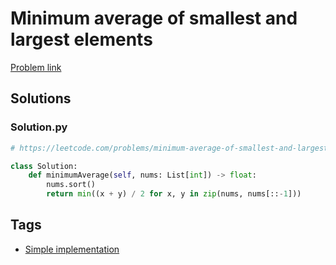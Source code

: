 # Minimum average of smallest and largest elements

[Problem link](https://leetcode.com/problems/minimum-average-of-smallest-and-largest-elements/)

## Solutions


### Solution.py
```py
# https://leetcode.com/problems/minimum-average-of-smallest-and-largest-elements/

class Solution:
    def minimumAverage(self, nums: List[int]) -> float:
        nums.sort()
        return min((x + y) / 2 for x, y in zip(nums, nums[::-1]))
```
## Tags

* [Simple implementation](/README.md#Simple_implementation)
